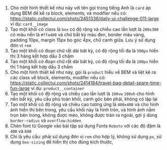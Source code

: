 1. Cho một hình thiết kế như này với tên gọi trong tiếng Anh là `card` áp dụng BEM để kể ra block, elements, và modifier nếu có: https://static.collectui.com/shots/2451336/daily-ui-challenge-011-large
   ví dụ: `card__image`
2. Tạo một khối có class là `box` có độ rộng và chiều cao lần lượt là `200x300` có màu nền là `#ffa400` và chữ bất kỳ màu đen, border màu vàng, padding 10px, margin 15px bo góc 4px, chữ canh giữa. Lưu ý sử dụng đơn vị `rem`
3. Tạo một khối có đoạn chữ rất dài bât kỳ, có độ rộng tối đa là `500px` hiển thị 3 hàng kết hợp dấu 3 chấm
4. Tạo một khối có đoạn chữ rất dài bât kỳ, có độ rộng tối đa là `100px` hiển thị 1 hàng kết hợp dấu 3 chấm
5. Cho một hình thiết kế như này, gọi là `product` hiểu về BEM và liệt kê ra các class về block, elements, modifer nếu có: https://static.collectui.com/shots/2414184/travel-bag-detail-spare-time-fun-large
   ví dụ: `product__container`
6. Tạo một khối có độ rộng và chiều cao lần lượt là `100vw` `100vh` cho hình nền bất kỳ, yêu cầu phủ toàn khối, canh góc bên phải, không có lặp lại
7. Tạo một khối có độ rộng và chiêu cao tương ứng là `400x400` và cho hình ảnh hiển thị bên trong, yêu cầu khối này là hình tròn, và hình ảnh nằm trọn bên trong, không được méo, không được tràn ra ngoài, gợi ý dùng `border-radius` và `overflow:hidden`
8. Chèn font từ Google vào bài tập sử dụng Fonts `Roboto` với các độ đậm là `400` và `600`
9. Chỉ là yêu cầu: phải sử dụng đơn vị `rem` cho hợp lý, không sử dụng `px`, sử dụng `box-sizing` để hiển thị cho đúng kích thước,
